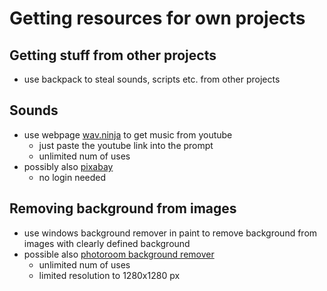 # Getting resources for own projects

## Getting stuff from other projects

- use backpack to steal sounds, scripts etc. from other projects

## Sounds

- use webpage [wav.ninja](https://wav.ninja/) to get music from youtube
  - just paste the youtube link into the prompt
  - unlimited num of uses
- possibly also [pixabay](https://pixabay.com/sound-effects/)
  - no login needed

## Removing background from images

- use windows background remover in paint to remove background from images with clearly defined background
- possible also [photoroom background remover](https://www.photoroom.com/tools/background-remover)
  - unlimited num of uses
  - limited resolution to 1280x1280 px
